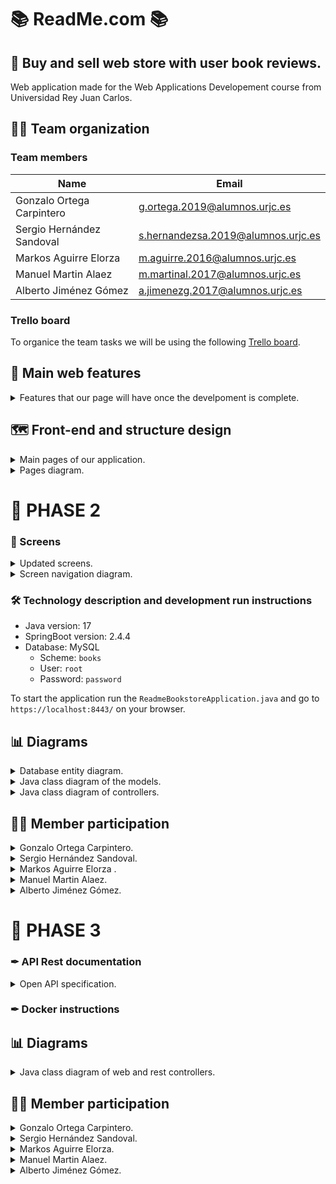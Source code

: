 # 📚 ReadMe.com 📚
## 🤔 Buy and sell web store with user book reviews.

Web application made for the Web Applications Developement course from Universidad Rey Juan Carlos.

## 🤷‍♂️ Team organization

### Team members

| Name                        | Email                              |
| --------------------------- | ---------------------------------- |
| Gonzalo Ortega Carpintero   | g.ortega.2019@alumnos.urjc.es      | 
| Sergio Hernández Sandoval   | s.hernandezsa.2019@alumnos.urjc.es | 
| Markos Aguirre Elorza       | m.aguirre.2016@alumnos.urjc.es     |
| Manuel Martin Alaez         | m.martinal.2017@alumnos.urjc.es    | 
| Alberto Jiménez Gómez       | a.jimenezg.2017@alumnos.urjc.es    | 

### Trello board
To organice the team tasks we will be using the following [Trello board](https://trello.com/invite/b/AfoK9mBL/ATTI96f3e1b8aaf8c3c26c3bd2a450f9f137B4F49542/tareas).


## 🌟 Main web features
<details><summary> Features that our page will have once the develpoment is complete. </summary>

Entities:
 - Users.
 - Books.
 - Book reviews.
 - Book offers.
 - Buy and sell records.

Types of users:
- Unregistered - Can see book ofers a read book reviews.
- Registered - Can write reviews, publish book offers and buy books.
- Administrator - Can add new books and manage offers and accounts.

User permits:
- Unregistered - No data collection.
- Registered - Writen and read reviews, seen and published offers, bought and sold items and user profile with profile image, email and username.
- Administrator - Total access, no saved data.

Images:
- User profile image.
- Book image.
- Ofers images.

Charts:
- Published books and offers statistics.

Complementary technology:

- Email delivery to new users.
- Advance search and recomendations algorithim based on read reviews and seen offers.
</details>
    
    
## 🗺️ Front-end and structure design

<details><summary> Main pages of our application. </summary>

<details><summary>Home page</summary>
    
Application main page where recomended products are displayed in accordance with the user preferences.

![Home page (index)](https://user-images.githubusercontent.com/66415975/219658565-1e529d67-d4b0-4750-b02e-e9e9eb8eef33.png)
</details>
    
<details><summary>Books general page</summary>
    
Page to display the searched books and filter them by genre.

![Books general page](https://user-images.githubusercontent.com/66415975/219658750-f5242d27-b335-4df2-b1c8-49cdd696c72d.png)
</details>
    
<details><summary>Book particular page</summary>
    
Page to display the reviews and offers of a particular book.

![Book particular page](https://user-images.githubusercontent.com/66415975/219658767-411a93a2-9e74-44f5-83d3-5ebcd8a581c4.png)
</details>
    
<details><summary>Upload review page</summary>
    
Page to write a review of a book so everyone can read it.

![Upload review page](https://user-images.githubusercontent.com/66415975/219658789-e0b9b0ef-86a1-404d-a68a-b5e2e310b2ab.png)
</details>
    
<details><summary>Upload offer page</summary>
    
Page to publish an offer of a book you want to sell.

![Upload offer page](https://user-images.githubusercontent.com/66415975/219658794-45496920-9ef2-40fd-8a9c-fb202cf517ae.png)
</details>
    
<details><summary>Offer page</summary>
    
Page to buy a book offer fro an other user.

![Offer page](https://user-images.githubusercontent.com/66415975/219658805-b1d731fd-366d-4aca-b804-2044cadd5a9f.png)
</details>
    
<details><summary>Checkout page</summary>
    
Page to introduce shoping details and complete an order.

![Checkout page](https://user-images.githubusercontent.com/66415975/219658822-51988111-da9b-4062-997b-0e7bdff83de1.png)
</details>
    
<details><summary>Contact page</summary>
    
Page with info about us.

![Contact page](https://user-images.githubusercontent.com/66415975/219658836-a140c949-ba62-4fea-a105-29af432d89f1.png)
</details>
    
<details><summary>Statistics page</summary>
    
Page with stats about from the application and books.

![Statistics page](https://user-images.githubusercontent.com/66415975/219658859-2a0de304-5ca5-4b8e-81cf-905dd39de660.png)
</details>
    
<details><summary>Login page</summary>
    
Page to introduce your user credentials.

![Login page](https://user-images.githubusercontent.com/66415975/219658872-cb26fe3f-1e20-4cc0-a249-3e28877bc419.png)
</details>
    
<details><summary>Register page</summary>
    
Page to make an account into aour application.

![Register page](https://user-images.githubusercontent.com/66415975/219658891-33f79de5-9980-4c01-829d-5e351cc456d9.png)
</details>
    
<details><summary>User page</summary>
    
Page to display the users information, including its account information, its uploaded offers, its shoping record and its favourites books.

![User page](https://user-images.githubusercontent.com/66415975/219659186-1db25ff0-e457-4b0f-b540-bf7b992603a7.png)
</details>
    
<details><summary>Admin page</summary>
    
Page to upload new books to the database and manage all the application data.
</details>
</details>

<details><summary>Pages diagram.</summary>
Pages diagram:

![Pages diagram drawio](https://user-images.githubusercontent.com/66415975/219658345-556ecc2a-fcca-4785-b695-70ebc885aaf9.png)
</details>
    


# 🚀 PHASE 2

### 📱 Screens

<details><summary>Updated screens.</summary>
Screenshots of the updated interface:
 
![inicio](https://user-images.githubusercontent.com/49288214/224589396-da27f2a9-ca4b-431c-bf34-88d070eda88a.png)
 
![libros](https://user-images.githubusercontent.com/49288214/224589416-648fe8cd-35b8-455a-bf01-17541f0f9eed.png)
 
![contacto](https://user-images.githubusercontent.com/49288214/224589422-f72feee6-8560-455b-9746-f879e074964b.png)

![estadisticas](https://user-images.githubusercontent.com/49288214/224589429-b2c0b17c-1118-41b3-9f46-5d254f6a1e91.png)
 
![inicio_sesion](https://user-images.githubusercontent.com/49288214/224589500-ef8d300f-119d-454f-9d02-dfc1708397ce.png)

![registro](https://user-images.githubusercontent.com/49288214/224589515-b2d3196c-32cb-4d6d-aaa4-e2864d907522.png)

![user-page](https://user-images.githubusercontent.com/49288214/224589552-cd04e3bb-2853-43f8-927b-df86a6eec8a0.png)
![user-page2](https://user-images.githubusercontent.com/49288214/224589566-7f455628-4328-4ef4-ab16-9c9089ab7618.png)
![user-page3](https://user-images.githubusercontent.com/49288214/224589575-f72b6a88-2bb2-43f7-beaf-00ad87a48f0e.png)
 
![modificar_usuario](https://user-images.githubusercontent.com/49288214/224589618-bf580ef5-7122-435d-ae86-1e2c415a76ef.png)


![admin1](https://user-images.githubusercontent.com/49288214/224589585-992c30f2-ec37-4aef-a504-2c74ebfd5f69.png)
![admin2](https://user-images.githubusercontent.com/49288214/224589590-f16f66ed-1b87-462d-9b80-b8287ed57538.png)
![admin3 (2)](https://user-images.githubusercontent.com/49288214/224590246-7e260a02-ebd0-4e89-a5a6-b5da29eb2096.png)


 ![libro](https://user-images.githubusercontent.com/49288214/224589604-96960197-1c31-4862-bd84-cee37d8c57b0.png)

 ![publicar reseña](https://user-images.githubusercontent.com/49288214/224589654-c99f94b1-4bcd-45ee-8a6a-a6fbf755cfb6.png)

 ![vender libro](https://user-images.githubusercontent.com/49288214/224589660-e3f85dff-7145-41dc-b71d-8a3dcd50c9f6.png)

 ![reseña](https://user-images.githubusercontent.com/49288214/224589671-3bfb00ef-e0bd-4238-a0f9-4e9f1deea203.png)

 ![comprar](https://user-images.githubusercontent.com/49288214/224589684-6c046f52-79b7-4bd1-9416-ef01c4388d51.png)

</details>

<details><summary>Screen navigation diagram.</summary>
Updated navegation diagram:

![diagrama navegacion](https://user-images.githubusercontent.com/49288214/224589368-d600796a-c852-4b06-a6b2-955b29822902.jpg)
</details>


### 🛠 Technology description and development run instructions
- Java version: 17
- SpringBoot version: 2.4.4
- Database: MySQL
   - Scheme: `books`
   - User: `root`
   - Password: `password`

To start the application run the `ReadmeBookstoreApplication.java` and go to `https://localhost:8443/` on your browser.


## 📊 Diagrams

<details><summary>Database entity diagram.</summary>
   
   Diagram in which the different entities in the database are related.
   
![Database entities diagram](https://user-images.githubusercontent.com/80122593/223448947-4ba30519-b7fa-48e7-8114-8e7b7f37c408.png)

</details>

<details><summary>Java class diagram of the models.</summary>
   
   Diagram in which the different java classes are related.
   
![Java class diagram](https://user-images.githubusercontent.com/80122593/223449581-fdffcbea-90c6-43d9-ab10-16498201dda4.jpg)


</details>

<details><summary>Java class diagram of controllers.</summary>
   
   Diagram in which all the java classes of the application and the templates are related.
   
![Diagram of classes and templates](https://user-images.githubusercontent.com/80122593/223449590-5b0e14ba-deba-4596-a68b-6a8959a63b33.jpg)

</details>


## 🙋‍♂️ Member participation

<details><summary>Gonzalo Ortega Carpintero.</summary>
 
   - 📂 Completed tasks:
 
      - Spring project initialization.
      - Admin page HTML and funcionalities, including visualizing, editing and deleting, all data from models.
      - Upload books and its images as an admin funcionality.
      - Upload and buy offers funtionalities.
      - Statistics page with dinamic bar diagram.
      - General style and dessign changes.
 
   - 📤 Most significant commits:
 
      - [Commit 1](https://github.com/CodeURJC-DAW-2022-23/webapp6/commit/9df20a0ad8345938ae5cc57aee1c55c778aa50fb) Spring project initialized.
      - [Commit 2](https://github.com/CodeURJC-DAW-2022-23/webapp6/commit/c122b0668aee6804e66840218e9caf11a35bc2bb) Upload books and edit data from admin page.
      - [Commit 3](https://github.com/CodeURJC-DAW-2022-23/webapp6/commit/9868bedb6e66ff8913c62c4255b35136b445d045) Upload offers functionality.
      - [Commit 4](https://github.com/CodeURJC-DAW-2022-23/webapp6/commit/bc9959d2367621bfe4242b0b1abdd674cda9191d) Statistic page.
      - [Commit 5](https://github.com/CodeURJC-DAW-2022-23/webapp6/commit/6edd943e35a1c769a25ac8bdbbabf5cc42fc6976) Admin funtionalities complete.
 
   - 📝 Files with more participation:
 
      - [File 1](https://github.com/CodeURJC-DAW-2022-23/webapp6/blob/main/backend/src/main/resources/templates/admin-page.html) admin-page.html
      - [File 2](https://github.com/CodeURJC-DAW-2022-23/webapp6/blob/main/backend/src/main/java/es/codeurjc/readmebookstore/controller/AdminController.java) AdminController.java
      - [File 3](https://github.com/CodeURJC-DAW-2022-23/webapp6/blob/main/backend/src/main/java/es/codeurjc/readmebookstore/controller/OfferController.java) OfferController.java
      - [File 4](https://github.com/CodeURJC-DAW-2022-23/webapp6/blob/main/backend/src/main/java/es/codeurjc/readmebookstore/controller/StatisticsController.java) StatisticsController.java
      - [File 5](https://github.com/CodeURJC-DAW-2022-23/webapp6/blob/main/backend/src/main/resources/static/js/statistics.js) statistics.js

</details>

<details><summary>Sergio Hernández Sandoval.</summary>
   
   - 📂 Completed tasks:
 
      - Header and footer unification for templates.
      - Model, Service and Repository of reviews, including improvements and changes in the rest of the models.
      - Review controller and high participation in user, book and offer controller.
      - Initialization of part of the data in the databaseInitializer.
      - Implemented the funcionality of show/modify/delete the offers not sold from a user in his profile.
      - Implemented the funcionality of show/modify/delete the reviews from a user in his profile.
      - Implemented the funcionality of show/delete the favorite books from a user in his profile.
      - Implemented the funcionality of show the buy and sell historial from a user in his profile.
      - Some searchs with querys in repositorys.
      - Show the books in book general page.
      - Show the offers and reviews in particular book page.
      - Participation in the pagination.
      - Upload offers and upload reviews in a book.
      - Delete or modify reviews in the profile.
      - Modify the image of an offer.
      - Pages of error, including the controller and the template.
      - Changes in the style of the screens.
      - Improvements and bug fixes.
      - Drawing diagrams for documentation.
      
 
   - 📤 Most significant commits:
 
      - [Commit 1](https://github.com/CodeURJC-DAW-2022-23/webapp6/commit/f67665f9359539683d14647b3647a062bef61a80) Upload the classes related to reviews.
      - [Commit 2](https://github.com/CodeURJC-DAW-2022-23/webapp6/commit/cf0a8a6574aa549515d62e9ad24789a1ce960b9b) Show books and the offers and reviews of a book.
      - [Commit 3](https://github.com/CodeURJC-DAW-2022-23/webapp6/commit/3c993095deb14e63eea3fb2e4cca244eaffae7ad) Upload offers.
      - [Commit 4](https://github.com/CodeURJC-DAW-2022-23/webapp6/commit/6761d884f74ff745fc9e0da5b1611ff2113782b3) Upload reviews.
      - [Commit 5](https://github.com/CodeURJC-DAW-2022-23/webapp6/commit/57d13b1eaedcec21c55242bd424481c13d366a37#diff-ae449e0b1f8ad774bb28b01895ca5dc5c4e6c722ea5706b49acdcc9405656b4f) User profile.
 
   - 📝 Files with more participation:
 
      - [File 1](https://github.com/CodeURJC-DAW-2022-23/webapp6/blob/main/backend/src/main/java/es/codeurjc/readmebookstore/controller/BookController.java) BookController.java
      - [File 2](https://github.com/CodeURJC-DAW-2022-23/webapp6/blob/main/backend/src/main/java/es/codeurjc/readmebookstore/controller/OfferController.java) OfferController.java
      - [File 3](https://github.com/CodeURJC-DAW-2022-23/webapp6/blob/main/backend/src/main/java/es/codeurjc/readmebookstore/controller/ReviewController.java) ReviewController.java
      - [File 4](https://github.com/CodeURJC-DAW-2022-23/webapp6/blob/main/backend/src/main/java/es/codeurjc/readmebookstore/controller/UserController.java) UserController.java
      - [File 5](https://github.com/CodeURJC-DAW-2022-23/webapp6/blob/main/backend/src/main/resources/templates/user-page.html) User-page.html

</details>

<details><summary>Markos Aguirre Elorza .</summary>
   
      
   - 📂 Completed tasks:
 
      - Elemental funtionalities of the User entityModel, Service and  Repository
      - Login
      - Register (uploading/updating text and image for the first time to the server)
      - User information display in the user-page (in collaboration with Sergio)
      - Everything regarding to security
      - Email sending additional technology implementation
      
 
   - 📤 Most significant commits:
 
      - [Commit 1](https://github.com/CodeURJC-DAW-2022-23/webapp6/commit/d75173db7d2b6464450b46bf088d08b95e69c4e2) Login and Register
      - [Commit 2](https://github.com/CodeURJC-DAW-2022-23/webapp6/commit/b5babf57ad5c516280f3071ea84a273eb3abe32a)
      - [Commit 3](https://github.com/CodeURJC-DAW-2022-23/webapp6/commit/f068e7238f96c670206f7aba0676584c075ab25c)
      - [Commit 4](https://github.com/CodeURJC-DAW-2022-23/webapp6/commit/f2283ca3e59e9a8a66499c7f5e1564dd9a796fa9)
      - [Commit 5](https://github.com/CodeURJC-DAW-2022-23/webapp6/commit/724fb0bb8aad783aafde0bce6c89f3d3d6beb7e5)
     
 
   - 📝 Files with more participation:
 
      - [File 1](https://github.com/CodeURJC-DAW-2022-23/webapp6/blob/main/backend/src/main/resources/templates/user-page.html)
      - [File 2](https://github.com/CodeURJC-DAW-2022-23/webapp6/blob/main/backend/src/main/java/es/codeurjc/readmebookstore/security/SecurityConfiguration.java)
      - [File 3](https://github.com/CodeURJC-DAW-2022-23/webapp6/blob/main/backend/src/main/java/es/codeurjc/readmebookstore/service/MailService.java)
      - [File 4](https://github.com/CodeURJC-DAW-2022-23/webapp6/blob/main/backend/src/main/java/es/codeurjc/readmebookstore/controller/LoginController.java)
      - [File 5](https://github.com/CodeURJC-DAW-2022-23/webapp6/blame/main/backend/src/main/java/es/codeurjc/readmebookstore/model/User.java)
     

</details>

<details><summary>Manuel Martin Alaez.</summary>
   
   - 📂 Completed tasks:
 
      - Load images from database
      - Load more button in books
      - Load more button for partial search
      - Load more buttons for admin page and user page
      - Load more buttons for offers and reviews
      - Bugs and improvements
      - Navegation diagram
 
   - 📤 Most significant commits:
 
      - [Commit 1](https://github.com/CodeURJC-DAW-2022-23/webapp6/commit/8f9731eb2479b627a5ca76e3d8d61c27543983ca) Images
      - [Commit 2](https://github.com/CodeURJC-DAW-2022-23/webapp6/commit/990d2f620c862dfe9c3bd3751c9bb0ace85a4001) Load more
      - [Commit 3](https://github.com/CodeURJC-DAW-2022-23/webapp6/commit/6866f4d9ce69808df59c6be7e995d57032638918) Load more user
      - [Commit 4](https://github.com/CodeURJC-DAW-2022-23/webapp6/commit/eeae7ca68632e579528c3bb92debf049905ba690) Load more search functional
      - [Commit 5](https://github.com/CodeURJC-DAW-2022-23/webapp6/commit/234c66adf197acb8a9a12fc2482f6259884f7619) Admin load more and bug corrections
 
   - 📝 Files with more participation:
 
      - [File 1](https://github.com/CodeURJC-DAW-2022-23/webapp6/blob/main/backend/src/main/resources/static/js/load.js)
      - [File 2](https://github.com/CodeURJC-DAW-2022-23/webapp6/blob/main/backend/src/main/java/es/codeurjc/readmebookstore/controller/BookController.java)
      - [File 3](https://github.com/CodeURJC-DAW-2022-23/webapp6/blob/main/backend/src/main/java/es/codeurjc/readmebookstore/model/Offer.java)
      - [File 4](https://github.com/CodeURJC-DAW-2022-23/webapp6/blob/main/backend/src/main/resources/templates/admin-page.html)
      - [File 5](https://github.com/CodeURJC-DAW-2022-23/webapp6/blob/main/backend/src/main/java/es/codeurjc/readmebookstore/service/OfferService.java)

</details>

<details><summary> Alberto Jiménez Gómez.</summary>
   
   - 📂 Completed tasks:
 
      - Database initialization. 
      - Data of books, categories, favorite books, and bought books.
      - Searchtool, it is possible to search a book looking for the title, or a list of books looking for author, genre or a partial part of those properties.
      - Dropdown categories by genre using search controller.
      - Add or remove a book to favorites from the particular book page.
      - Algorithm of recomendation made in static.
      - Categories entity used in the recommendation algorithm.
      - Update of algorithm to dynamic using the database data.
 
   - 📤 Most significant commits:
 
      - [Commit 1](https://github.com/CodeURJC-DAW-2022-23/webapp6/commit/80d9669ae6ffa1fa6b651a263b9ed3a49a7dab49) Initialize database
      - [Commit 2](https://github.com/CodeURJC-DAW-2022-23/webapp6/commit/c5d387c1d845a7f997e3719ae7eab1dd11bdb9c0) Search books
      - [Commit 3](https://github.com/CodeURJC-DAW-2022-23/webapp6/commit/827767a00ee39158f53914db24dad8a9d9619048) Add books to favorites
      - [Commit 4](https://github.com/CodeURJC-DAW-2022-23/webapp6/commit/56430068d85ffca01fa039fe533546ffb6ae866e) Static Search Algorithm
      - [Commit 5](https://github.com/CodeURJC-DAW-2022-23/webapp6/commit/948c0683288322c1cfbc72173285d8d72f5653eb) Dynamic Search Algorithm
 
   - 📝 Files with more participation:
 
      - [File 1](https://github.com/CodeURJC-DAW-2022-23/webapp6/blob/main/backend/src/main/java/es/codeurjc/readmebookstore/controller/AlgorithmController.java) AlgorithmController.java
      - [File 2](https://github.com/CodeURJC-DAW-2022-23/webapp6/blob/main/backend/src/main/java/es/codeurjc/readmebookstore/controller/BookController.java) BookController.java
      - [File 3](https://github.com/CodeURJC-DAW-2022-23/webapp6/blob/main/backend/src/main/java/es/codeurjc/readmebookstore/repository/BookRepository.java) BookRepository.java
      - [File 4](https://github.com/CodeURJC-DAW-2022-23/webapp6/blob/main/backend/src/main/java/es/codeurjc/readmebookstore/controller/UserController.java) UserController.java
      - [File 5](https://github.com/CodeURJC-DAW-2022-23/webapp6/blob/main/backend/src/main/resources/templates/book-particular-page.html) book-particular-page.html

</details>

# 🚀 PHASE 3

### ✒ API Rest documentation

<details><summary>Open API specification.</summary>

 - [Link to yaml file](https://github.com/CodeURJC-DAW-2022-23/webapp6/blob/main/backend/api-docs/api-docs.yaml)
 
 - [Link to html file](https://rawcdn.githack.com/CodeURJC-DAW-2022-23/webapp6/34cef72e0849b41e0397cc2d5f623f591249c2d6/backend/api-docs/api-docs.html)
 
 
 </details>

### ✒ Docker instructions

## 📊 Diagrams

<details><summary>Java class diagram of web and rest controllers.</summary>
   
   Updated diagram in which the java classes of the application and the templates are related.
   
![diagrama](https://user-images.githubusercontent.com/80122593/227806030-8cacd206-a192-4852-8a1c-11372e8ce6bc.png)

</details>




## 🙋‍♂️ Member participation

<details><summary>Gonzalo Ortega Carpintero.</summary>
 
   - 📂 Completed tasks:
 
      - a
      - b
      - c
 
   - 📤 Most significant commits:
 
      - [Commit 1]() 
      - [Commit 2]() 
      - [Commit 3]()
      - [Commit 4]() 
      - [Commit 5]() 
 
   - 📝 Files with more participation:
 
      - [File 1]() 
      - [File 2]() 
      - [File 3]() 
      - [File 4]() 
      - [File 5]() 

</details>

<details><summary>Sergio Hernández Sandoval.</summary>
   
   - 📂 Completed tasks:
 
      - APIs related to reviews by user.
      - APIs related to reviews by admin.
      - APIs related to user by session user.
      - APIs related to user by admin.
      - APIs related to show statistics.
      - Passing duplicate code used in web and rest from controllers to services.
      - Improvements and bug fixes.
      - Updated class diagram.
      - Readme structuring.
      
 
   - 📤 Most significant commits:
 
      - [Commit 1](https://github.com/CodeURJC-DAW-2022-23/webapp6/commit/843d5a76c659a2e63dcd1c4c95a83ec27fc31ba0) ReviewRestController initialized.
      - [Commit 2](https://github.com/CodeURJC-DAW-2022-23/webapp6/commit/55d1c99930edfb1fadacad80a1706bf9a33582d4) UserRestController finished.
      - [Commit 3](https://github.com/CodeURJC-DAW-2022-23/webapp6/commit/7963c381376baa346f8a559555061ce2909b17b1) StatisticsRestController started and completed.
      - [Commit 4](https://github.com/CodeURJC-DAW-2022-23/webapp6/commit/fbd13385042709c03d79f567b16becf190b36e8d) Added the postman petition collection.
      - [Commit 5](https://github.com/CodeURJC-DAW-2022-23/webapp6/commit/83097e82911bb03d185fddc5bcf3b19801ef504c) Added documentation of APIs.
 
   - 📝 Files with more participation:
 
      - [File 1](https://github.com/CodeURJC-DAW-2022-23/webapp6/blob/main/backend/src/main/java/es/codeurjc/readmebookstore/controller/rest/AdminRestController.java) AdminRestController
      - [File 2](https://github.com/CodeURJC-DAW-2022-23/webapp6/blob/main/backend/src/main/java/es/codeurjc/readmebookstore/controller/rest/ReviewRestController.java) ReviewRestController
      - [File 3](https://github.com/CodeURJC-DAW-2022-23/webapp6/blob/main/backend/src/main/java/es/codeurjc/readmebookstore/controller/rest/StatisticsRestController.java) StatisticsRestController
      - [File 4](https://github.com/CodeURJC-DAW-2022-23/webapp6/blob/main/backend/src/main/java/es/codeurjc/readmebookstore/controller/rest/UserRestController.java) UserRestController
      - [File 5](https://github.com/CodeURJC-DAW-2022-23/webapp6/blob/main/backend/src/main/java/es/codeurjc/readmebookstore/model/Review.java) Review.java

</details>

<details><summary>Markos Aguirre Elorza.</summary>
   
   - 📂 Completed tasks:
 
      - Login API
      - Register API (email sending)
      - Security
      - Access permissions
 
   - 📤 Most significant commits:
 
      - [Commit 1](https://github.com/CodeURJC-DAW-2022-23/webapp6/commit/63f6dbfc638b383d176008a2a4e06607aa3f3ae5) Security.
      - [Commit 2](https://github.com/CodeURJC-DAW-2022-23/webapp6/commit/03aee5cefc1b012bbd4c91d828b0045bcfd2cc11) Register.
      - [Commit 3](https://github.com/CodeURJC-DAW-2022-23/webapp6/commit/ab59f5783e9a44920b10f550e17c3ca03b84ae2b) Relevant DTO pattern.
      - [Commit 4](https://github.com/CodeURJC-DAW-2022-23/webapp6/commit/aae7bf9d261ed9f7b5168d0fd948a8cb804cf841) Email sending.
      - [Commit 5](https://github.com/CodeURJC-DAW-2022-23/webapp6/commit/535e99fbbf2a02cb81e7aa1161af193002ebd420) Permissions.
 
   - 📝 Files with more participation:
 
      - [File 1](https://github.com/CodeURJC-DAW-2022-23/webapp6/blob/main/backend/src/main/java/es/codeurjc/readmebookstore/controller/rest/AuthRestController.java) AuthRestController
      - [File 2](https://github.com/CodeURJC-DAW-2022-23/webapp6/blob/main/backend/src/main/java/es/codeurjc/readmebookstore/model/UserDTO.java) UserDTO
      - [File 3](https://github.com/CodeURJC-DAW-2022-23/webapp6/blob/main/backend/src/main/java/es/codeurjc/readmebookstore/security/SecurityConfiguration.java) SecurityConfiguration
      - [File 4](https://github.com/CodeURJC-DAW-2022-23/webapp6/blob/main/backend/src/main/java/es/codeurjc/readmebookstore/security/RestSecurityConfig.java) RestSecurityConfig.java
      - [File 5](https://github.com/CodeURJC-DAW-2022-23/webapp6/blob/main/backend/src/main/java/es/codeurjc/readmebookstore/security/jwt/UserLoginService.java) UserLoginService
     

</details>

<details><summary>Manuel Martin Alaez.</summary>
   
   - 📂 Completed tasks:
 
      - APIs related to offers.
      - APIs related to offers by admin.
      - OpenApi documentation.
      - Bugs fixes.
 
   - 📤 Most significant commits:
 
      - [Commit 1](https://github.com/CodeURJC-DAW-2022-23/webapp6/commit/91199caacf53714904567906f73d8f146237b52e) 
      - [Commit 2](https://github.com/CodeURJC-DAW-2022-23/webapp6/commit/7a44bce0b6ca5c817deb79e3b145e93013ca5649) 
      - [Commit 3](https://github.com/CodeURJC-DAW-2022-23/webapp6/commit/f421a964154a20b68fe20097c243bb3ee268b02b)
      - [Commit 4](https://github.com/CodeURJC-DAW-2022-23/webapp6/commit/dbdd6d7f19e18bb7442eb81f03bf3e8b1b3154b9) 
      - [Commit 5](https://github.com/CodeURJC-DAW-2022-23/webapp6/commit/d75cdde413996be41b21736c8401d00378d63ac1) 
 
   - 📝 Files with more participation:
 
      - [File 1](https://github.com/CodeURJC-DAW-2022-23/webapp6/blob/main/backend/src/main/java/es/codeurjc/readmebookstore/controller/rest/OfferRestController.java) OfferRestController.java
      - [File 2](https://github.com/CodeURJC-DAW-2022-23/webapp6/blob/main/backend/src/main/java/es/codeurjc/readmebookstore/controller/rest/AdminRestController.java) AdminRestController.java
      - [File 3](https://github.com/CodeURJC-DAW-2022-23/webapp6/blob/main/backend/pom.xml) pom.xml
      - [File 4](https://github.com/CodeURJC-DAW-2022-23/webapp6/blob/main/backend/api-docs/api-docs.html) api-docs.html
      - [File 5](https://github.com/CodeURJC-DAW-2022-23/webapp6/blob/main/backend/api-docs/api-docs.yaml) api-docs.yaml

</details>

<details><summary> Alberto Jiménez Gómez.</summary>
   
   - 📂 Completed tasks:
 
      - AlgorithmService.
      - Insert search functions in BookService.
      - Api for pageable searched books and find all books.
      - Api for Algorithm.
      - Api to add favorite books.
      - Modify api to remove favorite books.
      - Move principal algorithm function to AlgorithmService.
      - Removing Algorithm web and rest controller files.
      - Modify book web and rest controller to launch the algorithm directly.
      - Remove duplicated and unused code.
 
   - 📤 Most significant commits:
 
      - [Commit 1](https://github.com/CodeURJC-DAW-2022-23/webapp6/commit/c4637a5fe677ffb0418a5b5437261e6ef5f4e8f5) Change Algorithm functions to a Service.
      - [Commit 2](https://github.com/CodeURJC-DAW-2022-23/webapp6/commit/da0e3a5aa643025b92048cfe1b3aa5eada653e8a) Change Searcg functions to a Service.
      - [Commit 3](https://github.com/CodeURJC-DAW-2022-23/webapp6/commit/10f5439189db1cca740d22e53622cce333e5fd2f) Api for pageable searched books and findall books.
      - [Commit 4](https://github.com/CodeURJC-DAW-2022-23/webapp6/commit/653a71aff7467f942eafc50d06b9b605f3337904) Functional algorithm api.
      - [Commit 5](https://github.com/CodeURJC-DAW-2022-23/webapp6/commit/e33767696955417ac18da22b80d45515425a00db) Api for add favorites and remove duplicated code in algorithm api.
 
   - 📝 Files with more participation:
 
      - [File 1](https://github.com/CodeURJC-DAW-2022-23/webapp6/blob/main/backend/src/main/java/es/codeurjc/readmebookstore/controller/rest/BookRestController.java) BookRestController.java
      - [File 2](https://github.com/CodeURJC-DAW-2022-23/webapp6/blob/main/backend/src/main/java/es/codeurjc/readmebookstore/controller/rest/UserRestController.java) UserRestController.java
      - [File 3](https://github.com/CodeURJC-DAW-2022-23/webapp6/blob/main/backend/src/main/java/es/codeurjc/readmebookstore/service/AlgorithmService.java) AlgorithmService.java
      - [File 4](https://github.com/CodeURJC-DAW-2022-23/webapp6/blob/main/backend/src/main/java/es/codeurjc/readmebookstore/service/BookService.java) BookService.java
      - [File 5](https://github.com/CodeURJC-DAW-2022-23/webapp6/blob/main/backend/src/main/java/es/codeurjc/readmebookstore/controller/web/BookController.java) BookController.java

</details>
